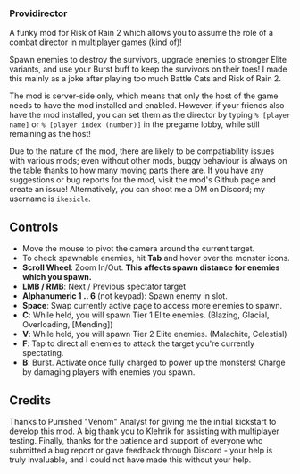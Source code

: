 ﻿### Providirector
A funky mod for Risk of Rain 2 which allows you to assume the role of a combat director in multiplayer games (kind of)!

Spawn enemies to destroy the survivors, upgrade enemies to stronger Elite variants, and use your Burst buff to keep the survivors on their toes! I made this mainly as a joke after playing too much Battle Cats and Risk of Rain 2.

The mod is server-side only, which means that only the host of the game needs to have the mod installed and enabled. However, if your friends also have the mod installed, you can set them as the director by typing `% [player name]` or `% [player index (number)]` in the pregame lobby, while still remaining as the host!

Due to the nature of the mod, there are likely to be compatiability issues with various mods; even without other mods, buggy behaviour is always on the table thanks to how many moving parts there are. If you have any suggestions or bug reports for the mod, visit the mod's Github page and create an issue! Alternatively, you can shoot me a DM on Discord; my username is `ikesicle`.

## Controls
- Move the mouse to pivot the camera around the current target.
- To check spawnable enemies, hit **Tab** and hover over the monster icons.
- **Scroll Wheel**: Zoom In/Out. **This affects spawn distance for enemies which you spawn.**
- **LMB / RMB**: Next / Previous spectator target
- **Alphanumeric 1 .. 6** (not keypad): Spawn enemy in slot.
- **Space**: Swap currently active page to access more enemies to spawn.
- **C**: While held, you will spawn Tier 1 Elite enemies. (Blazing, Glacial, Overloading, [Mending])
- **V**: While held, you will spawn Tier 2 Elite enemies. (Malachite, Celestial)
- **F**: Tap to direct all enemies to attack the target you're currently spectating.
- **B**: Burst. Activate once fully charged to power up the monsters! Charge by damaging players with enemies you spawn.

## Credits
Thanks to Punished "Venom" Analyst for giving me the initial kickstart to develop this mod. A big thank you to Klehrik for assisting with multiplayer testing. Finally, thanks for the patience and support of everyone who submitted a bug report or gave feedback through Discord - your help is truly invaluable, and I could not have made this without your help.
